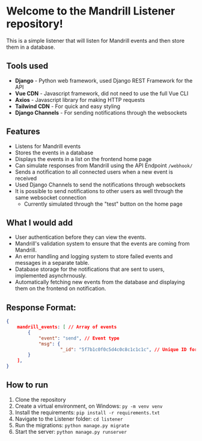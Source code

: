 # Welcome to the Mandrill Listener repository!
This is a simple listener that will listen for Mandrill events and then store them in a database.

## Tools used
<!-- django, vue cdn, axios, tailwind -->
* **Django** - Python web framework, used Django REST Framework for the API
* **Vue CDN** - Javascript framework, did not need to use the full Vue CLI
* **Axios** - Javascript library for making HTTP requests
* **Tailwind CDN** - For quick and easy styling
* **Django Channels** - For sending notifications through the websockets

## Features
* Listens for Mandrill events
* Stores the events in a database
* Displays the events in a list on the frontend home page
* Can simulate responses from Mandrill using the API Endpoint `/webhook/`
* Sends a notification to all connected users when a new event is received
* Used Django Channels to send the notifications through websockets
* It is possible to send notifications to other users as well through the same websocket connection
  * Currently simulated through the "test" button on the home page

## What I would add
* User authentication before they can view the events.
* Mandrill's validation system to ensure that the events are coming from Mandrill.
* An error handling and logging system to store failed events and messages in a separate table.
* Database storage for the notifications that are sent to users, implemented asynchrnously.
* Automatically fetching new events from the database and displaying them on the frontend on notification.

## Response Format:
```json
{
    mandrill_events: [ // Array of events
        {
            "event": "send", // Event type
            "msg": {
                    "_id": "5f7b1c0f0c5d4c0c8c1c1c1c", // Unique ID for this event
        }
    ],
}
```

## How to run
1. Clone the repository
2. Create a virtual environment, on Windows: `py -m venv venv`
3. Install the requirements: `pip install -r requirements.txt`
4. Navigate to the Listener folder: `cd listener`
5. Run the migrations: `python manage.py migrate`
6. Start the server: `python manage.py runserver`

